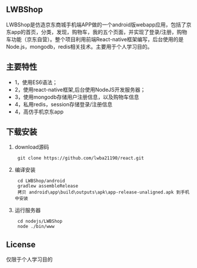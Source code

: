## LWBShop ##

  LWBShop是仿造京东商城手机端APP做的一个android版webapp应用，包括了京东app的首页，分类，发现，购物车，我的五个页面，并实现了登录/注册，购物车功能（京东自营）。整个项目利用前端React-native框架编写，后台使用的是Node.js，mongodb，redis相关技术。主要用于个人学习目的。
  
## 主要特性 ##
- 1，使用ES6语法；
- 2，使用react-native框架,后台使用NodeJS开发服务器；
- 3，使用mongodb存储用户注册信息，以及购物车信息
- 4，私用redis，session存储登录/注册信息
- 4，高仿手机京东app

## 下载安装 ##

1. download源码

		git clone https://github.com/lwba21190/react.git

2. 编译安装

		cd LWBShop/android
		gradlew assembleRelease
		拷贝 android\app\build\outputs\apk\app-release-unaligned.apk 到手机中安装

3. 运行服务器

		cd nodejs/LWBShop
		node ./bin/www
     
 
## License ##    
     
仅限于个人学习目的
